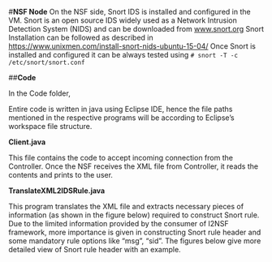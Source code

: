 #**NSF Node**
On the NSF side, Snort IDS is installed and configured in the VM. Snort is an open source IDS widely used as a Network Intrusion Detection System (NIDS) and can be downloaded from www.snort.org
Snort Installation can be followed as described in https://www.unixmen.com/install-snort-nids-ubuntu-15-04/
Once Snort is installed and configured it can be always tested using 
`` # snort -T -c /etc/snort/snort.conf ``

##**Code**

In the Code folder,

Entire code is written in java using Eclipse IDE, hence the file paths mentioned in the respective programs will be according to Eclipse’s workspace file structure.

**Client.java**

This file contains the code to accept incoming connection from the Controller. Once the NSF receives the XML file from Controller, it reads the contents and prints to the user.

**TranslateXML2IDSRule.java**

This program translates the XML file and extracts necessary pieces of information (as shown in the figure below) required to construct Snort rule. Due to the limited information provided by the consumer of I2NSF framework, more importance is given in constructing Snort rule header and some mandatory rule options like “msg”, “sid”.  The figures below give more detailed view of Snort rule header with an example.

